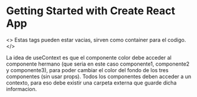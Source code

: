 # Getting Started with Create React App
<> Estas tags pueden estar vacias, sirven como container para el codigo.
</>

La idea de useContext es que el componente color debe acceder al componente hermano (que seria en este caso componente1, componente2 y componente3), para poder cambiar el color del fondo de los tres componentes (sin usar props).
Todos los componentes deben acceder a un contexto, para eso debe existir una carpeta externa que guarde dicha informacion.
